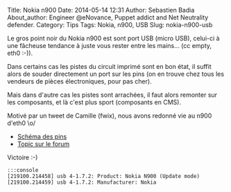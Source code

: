 Title: Nokia n900
Date: 2014-05-14 12:31
Author: Sebastien Badia
About_author: Engineer @eNovance, Puppet addict and Net Neutrality defender.
Category: Tips
Tags: Nokia, n900, USB
Slug: nokia-n900-usb

Le gros point noir du Nokia n900 est sont port USB (micro USB), celui-ci à une fâcheuse tendance à juste vous rester entre les mains… (cc empty, eth0 :-)).

Dans certains cas les pistes du circuit imprimé sont en bon état, il suffit alors de souder directement un port sur les pins (on en trouve chez tous les vendeurs de pièces électroniques, pour pas cher).

Mais dans d'autre cas les pistes sont arrachées, il faut alors remonter sur les composants, et là c'est plus sport (composants en CMS).

Motivé par un tweet de Camille (fwix), nous avons redonné vie au n900 d'eth0 \o/

* [Schéma des pins](http://talk.maemo.org/attachment.php?attachmentid=22138&stc=1&d=1313476041)
* [Topic sur le forum](http://talk.maemo.org/showthread.php?t=37107&page=238)

Victoire :-)

    :::console
    [219100.214458] usb 4-1.7.2: Product: Nokia N900 (Update mode)
    [219100.214459] usb 4-1.7.2: Manufacturer: Nokia
